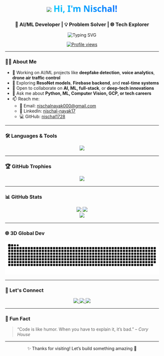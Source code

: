 <h1 align="center">
  <img src="https://media.giphy.com/media/hvRJCLFzcasrR4ia7z/giphy.gif" width="35"> 
  <span style="font-family: 'Segoe UI', sans-serif; background: linear-gradient(to right, #00c6ff, #0072ff); -webkit-background-clip: text; color: transparent;">
    Hi, I'm Nischal!
  </span>
</h1>

<h3 align="center">🚀 AI/ML Developer | 💡 Problem Solver | 🌐 Tech Explorer</h3>

<div align="center">
  <img src="https://readme-typing-svg.herokuapp.com?lines=AI/ML+Developer+from+India;Python+%26+Data+Science+Enthusiast;Computer+Vision+Expert;Always+Learning+New+Things&font=Fira%20Code&center=true&width=650&height=45&duration=4000&pause=1000" alt="Typing SVG" />
</div>

<p align="center">
  <a href="https://github.com/nischal1728">
    <img src="https://komarev.com/ghpvc/?username=nischal1728&label=Profile%20views&color=0e75b6&style=flat" alt="Profile views" />
  </a>
</p>

---

### 👨‍💻 About Me

- 🔭 Working on AI/ML projects like **deepfake detection**, **voice analytics**, **drone air traffic control**
- 🌱 Exploring **ResoNet models**, **Firebase backend**, and **real-time systems**
- 👯 Open to collaborate on **AI, ML, full-stack**, or **deep-tech innovations**
- 💬 Ask me about **Python, ML, Computer Vision, GCP, or tech careers**
- 📫 Reach me:
  - 📧 Email: [nischalnayak000@gmail.com](mailto:nischalnayak000@gmail.com)
  - 💼 LinkedIn: [nischal-nayak17](https://www.linkedin.com/in/nischal-nayak17/)
  - 💻 GitHub: [nischal1728](https://github.com/nischal1728)

---

### 🛠️ Languages & Tools

<p align="center">
  <img src="https://skillicons.dev/icons?i=python,cpp,c,mysql,firebase,gcp,html,css,figma,tensorflow,opencv,github,vscode,tableau,powershell" />
</p>

---

### 🏆 GitHub Trophies

<p align="center">
  <img src="https://github-profile-trophy.vercel.app/?username=nischal1728&theme=algolia&no-bg=true&no-frame=true&margin-w=15" />
</p>

---

### 📊 GitHub Stats

<p align="center">
  <img src="https://github-readme-stats.vercel.app/api?username=nischal1728&show_icons=true&theme=tokyonight&border_radius=15" height="180px"/>
  <img src="https://github-readme-stats.vercel.app/api/top-langs/?username=nischal1728&layout=compact&theme=tokyonight&border_radius=15" height="180px"/>
  <br />
  <img src="https://github-readme-streak-stats.herokuapp.com?user=nischal1728&theme=tokyonight&border_radius=15" height="180px"/>
</p>

---

### 🌐 3D Global Dev

<p align="center">
  <img src="https://raw.githubusercontent.com/platane/snk/output/github-contribution-grid-snake.svg" alt="Snake animation" />
</p>

---

### 🤝 Let's Connect

<p align="center">
  <a href="https://linkedin.com/in/nischal-nayak17" target="_blank">
    <img src="https://img.shields.io/badge/LinkedIn-blue?style=for-the-badge&logo=linkedin&logoColor=white" />
  </a>
  <a href="mailto:nischalnayak000@gmail.com" target="_blank">
    <img src="https://img.shields.io/badge/Gmail-D14836?style=for-the-badge&logo=gmail&logoColor=white" />
  </a>
  <a href="https://github.com/nischal1728" target="_blank">
    <img src="https://img.shields.io/badge/GitHub-171515?style=for-the-badge&logo=github&logoColor=white" />
  </a>
</p>

---

### 🎯 Fun Fact

> “Code is like humor. When you have to explain it, it’s bad.” – *Cory House*

---

<p align="center">
  ✨ Thanks for visiting! Let’s build something amazing 🚀
</p>

